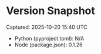 # Version Snapshot

Captured: 2025-10-20 15:40 UTC

- Python (pyproject.toml): N/A
- Node (package.json):    0.1.26
